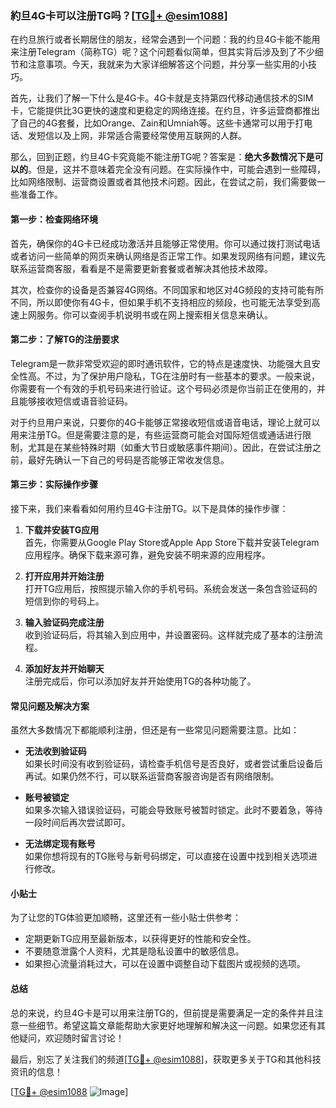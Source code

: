 ### 約旦4G卡可以注册TG吗？[[TG💪+ @esim1088](https://t.me/s/esim1088)]

在约旦旅行或者长期居住的朋友，经常会遇到一个问题：我的约旦4G卡能不能用来注册Telegram（简称TG）呢？这个问题看似简单，但其实背后涉及到了不少细节和注意事项。今天，我就来为大家详细解答这个问题，并分享一些实用的小技巧。

首先，让我们了解一下什么是4G卡。4G卡就是支持第四代移动通信技术的SIM卡，它能提供比3G更快的速度和更稳定的网络连接。在约旦，许多运营商都推出了自己的4G套餐，比如Orange、Zain和Umniah等。这些卡通常可以用于打电话、发短信以及上网，非常适合需要经常使用互联网的人群。

那么，回到正题，约旦4G卡究竟能不能注册TG呢？答案是：**绝大多数情况下是可以的**。但是，这并不意味着完全没有问题。在实际操作中，可能会遇到一些障碍，比如网络限制、运营商设置或者其他技术问题。因此，在尝试之前，我们需要做一些准备工作。

#### 第一步：检查网络环境

首先，确保你的4G卡已经成功激活并且能够正常使用。你可以通过拨打测试电话或者访问一些简单的网页来确认网络是否正常工作。如果发现网络有问题，建议先联系运营商客服，看看是不是需要更新套餐或者解决其他技术故障。

其次，检查你的设备是否兼容4G网络。不同国家和地区对4G频段的支持可能有所不同，所以即使你有4G卡，但如果手机不支持相应的频段，也可能无法享受到高速上网服务。你可以查阅手机说明书或在网上搜索相关信息来确认。

#### 第二步：了解TG的注册要求

Telegram是一款非常受欢迎的即时通讯软件，它的特点是速度快、功能强大且安全性高。不过，为了保护用户隐私，TG在注册时有一些基本的要求。一般来说，你需要有一个有效的手机号码来进行验证。这个号码必须是你当前正在使用的，并且能够接收短信或语音验证码。

对于约旦用户来说，只要你的4G卡能够正常接收短信或语音电话，理论上就可以用来注册TG。但是需要注意的是，有些运营商可能会对国际短信或通话进行限制，尤其是在某些特殊时期（如重大节日或敏感事件期间）。因此，在尝试注册之前，最好先确认一下自己的号码是否能够正常收发信息。

#### 第三步：实际操作步骤

接下来，我们来看看如何用约旦4G卡注册TG。以下是具体的操作步骤：

1. **下载并安装TG应用**  
   首先，你需要从Google Play Store或Apple App Store下载并安装Telegram应用程序。确保下载来源可靠，避免安装不明来源的应用程序。

2. **打开应用并开始注册**  
   打开TG应用后，按照提示输入你的手机号码。系统会发送一条包含验证码的短信到你的号码上。

3. **输入验证码完成注册**  
   收到验证码后，将其输入到应用中，并设置密码。这样就完成了基本的注册流程。

4. **添加好友并开始聊天**  
   注册完成后，你可以添加好友并开始使用TG的各种功能了。

#### 常见问题及解决方案

虽然大多数情况下都能顺利注册，但还是有一些常见问题需要注意。比如：

- **无法收到验证码**  
  如果长时间没有收到验证码，请检查手机信号是否良好，或者尝试重启设备后再试。如果仍然不行，可以联系运营商客服咨询是否有网络限制。

- **账号被锁定**  
  如果多次输入错误验证码，可能会导致账号被暂时锁定。此时不要着急，等待一段时间后再次尝试即可。

- **无法绑定现有账号**  
  如果你想将现有的TG账号与新号码绑定，可以直接在设置中找到相关选项进行修改。

#### 小贴士

为了让您的TG体验更加顺畅，这里还有一些小贴士供参考：

- 定期更新TG应用至最新版本，以获得更好的性能和安全性。
- 不要随意泄露个人资料，尤其是隐私设置中的敏感信息。
- 如果担心流量消耗过大，可以在设置中调整自动下载图片或视频的选项。

#### 总结

总的来说，约旦4G卡是可以用来注册TG的，但前提是需要满足一定的条件并且注意一些细节。希望这篇文章能帮助大家更好地理解和解决这一问题。如果您还有其他疑问，欢迎随时留言讨论！

最后，别忘了关注我们的频道[[TG💪+ @esim1088](https://t.me/s/esim1088)]，获取更多关于TG和其他科技资讯的信息！  

[[TG💪+ @esim1088](https://t.me/s/esim1088) ![Image](https://i.postimg.cc/4NQfJmqS/Snipaste-2025-05-13-00-14-12.png)]